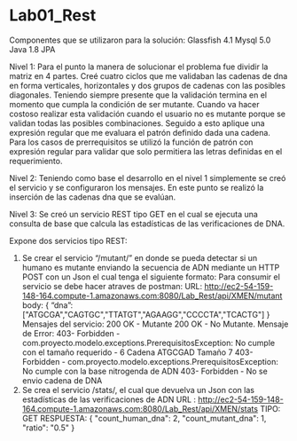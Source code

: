 # Lab01_Rest

Componentes que se utilizaron para la solución:
  Glassfish 4.1
  Mysql 5.0 
  Java 1.8 
  JPA
  
Nivel 1: Para el punto la manera de solucionar el problema fue dividir la matriz en 4 partes. 
         Creé cuatro ciclos que me validaban las cadenas de dna en forma verticales, horizontales y dos grupos de cadenas con las posibles diagonales. Teniendo siempre presente          que la validación termina en el momento que cumpla la condición de ser mutante. Cuando va hacer costoso realizar esta validación cuando el usuario no es mutante porque          se validan todas las posibles combinaciones. 
         Seguido a esto aplique una expresión regular que me evaluara el patrón definido dada una cadena.
         Para los casos de prerrequisitos se utilizó la función de patrón con expresión regular para validar que solo permitiera las letras definidas en el requerimiento.
              
 Nivel 2: Teniendo como base el desarrollo en el nivel 1 simplemente se creó el servicio y se configuraron los mensajes. En este punto se realizó la inserción de las cadenas dna que se evalúan.    
 
 Nivel 3:  Se creó un servicio REST tipo GET en el cual se ejecuta una consulta de base que calcula las estadísticas de las verificaciones de DNA. 


Expone dos servicios tipo REST: 
 1. Se crear el servicio “/mutant/” en donde se pueda detectar si un humano es
    mutante enviando la secuencia de ADN mediante un HTTP POST con un Json el cual tenga el
    siguiente formato:
    Para consumir el servicio se debe hacer atraves de postman:
    URL: http://ec2-54-159-148-164.compute-1.amazonaws.com:8080/Lab_Rest/api/XMEN/mutant
    body:
    {
     “dna”:["ATGCGA","CAGTGC","TTATGT","AGAAGG","CCCCTA","TCACTG"]
    }
    Mensajes del servicio:
    200 OK - Mutante 
    200 OK - No Mutante.
    Mensaje de Error:
    403- Forbidden - com.proyecto.modelo.exceptions.PrerequisitosException: No cumple con el tamaño requerido - 6 Cadena ATGCGAD Tamaño 7
    403- Forbidden - com.proyecto.modelo.exceptions.PrerequisitosException: No cumple con la base nitrogenda de ADN
    403- Forbidden - No se envio cadena de DNA
  2. Se crea el servicio /stats/, el cual  que devuelva un Json con las estadísticas de las verificaciones de ADN
     URL : http://ec2-54-159-148-164.compute-1.amazonaws.com:8080/Lab_Rest/api/XMEN/stats
     TIPO: GET
     RESPUESTA: {
                   "count_human_dna": 2,
                   "count_mutant_dna": 1,
                   "ratio": "0.5"
            }
